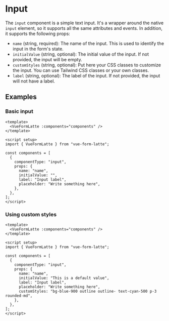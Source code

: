 # Input

The `input` component is a simple text input. It's a wrapper around the native `input` element, so it supports all the same attributes and events. In addition, it supports the following props:

- `name` (string, required): The name of the input. This is used to identify the input in the form's state.
- `initialValue` (string, optional): The initial value of the input. If not provided, the input will be empty.
- `customStyles` (string, optional): Put here your CSS classes to customize the input. You can use Tailwind CSS classes or your own classes.
- `label` (string, optional): The label of the input. If not provided, the input will not have a label.

## Examples

### Basic input

<section class="p-5">
    <VueFormLatte :components="basicInput" />
</section>

```vue
<template>
  <VueFormLatte :components="components" />
</template>

<script setup>
import { VueFormLatte } from "vue-form-latte";

const components = [
  {
    componentType: "input",
    props: {
      name: "name",
      initialValue: "",
      label: "Input label",
      placeholder: "Write something here",
    },
  },
];
</script>
```

### Using custom styles

<section class="p-5">
    <VueFormLatte :components="components" />
</section>

<script setup>
import { VueFormLatte } from 'vue-form-latte'

const basicInput = [
  {
    componentType: "input",
    props: {
      name: "name",
      initialValue: "",
      label: "Input label",
      placeholder: "Write something here",
    },
  },
];

const components = [
    {
        componentType: "input",
        props: {
            name: "name",
            initialValue: "This is a default value",
            label: "Input label",
            placeholder: "Write something here",
            customStyles: "bg-blue-900 outline outline- text-cyan-500 p-3 rounded-md"
        }
    },
]
</script>

```vue
<template>
  <VueFormLatte :components="components" />
</template>

<script setup>
import { VueFormLatte } from "vue-form-latte";

const components = [
  {
    componentType: "input",
    props: {
      name: "name",
      initialValue: "This is a default value",
      label: "Input label",
      placeholder: "Write something here",
      customStyles: "bg-blue-900 outline outline- text-cyan-500 p-3 rounded-md",
    },
  },
];
</script>
```
